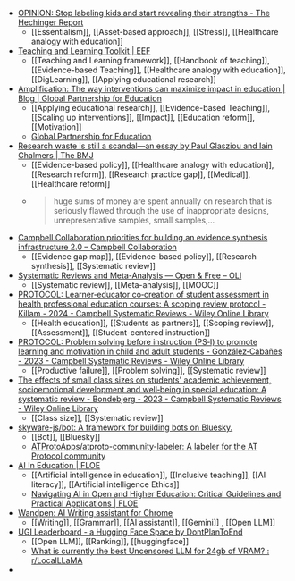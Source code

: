 - [OPINION: Stop labeling kids and start revealing their strengths - The Hechinger Report](https://hechingerreport.org/opinion-stop-labeling-kids-and-start-revealing-their-strengths/)
	- [[Essentialism]], [[Asset-based approach]], [[Stress]], [[Healthcare analogy with education]]
- [Teaching and Learning Toolkit | EEF](https://educationendowmentfoundation.org.uk/education-evidence/teaching-learning-toolkit/)
	- [[Teaching and Learning framework]], [[Handbook of teaching]], [[Evidence-based Teaching]], [[Healthcare analogy with education]], [[DigLearning]], [[Applying educational research]]
- [Amplification: The way interventions can maximize impact in education | Blog | Global Partnership for Education](https://www.globalpartnership.org/blog/amplification-way-interventions-can-maximize-impact-education)
	- [[Applying educational research]], [[Evidence-based Teaching]], [[Scaling up interventions]], [[Impact]], [[Education reform]], [[Motivation]]
	- [Global Partnership for Education](https://www.globalpartnership.org/)
- [Research waste is still a scandal—an essay by Paul Glasziou and Iain Chalmers | The BMJ](https://www.bmj.com/content/363/bmj.k4645)
	- [[Evidence-based policy]], [[Healthcare analogy with education]], [[Research reform]], [[Research practice gap]], [[Medical]], [[Healthcare reform]]
	- >huge sums of money are spent annually on research that is seriously flawed through the use of inappropriate designs, unrepresentative samples, small samples,...
- [Campbell Collaboration priorities for building an evidence synthesis infrastructure 2.0 – Campbell Collaboration](https://www.campbellcollaboration.org/2025/03/campbell-collaboration-priorities-for-building-an-evidence-synthesis-infrastructure-2-0/)
	- [[Evidence gap map]], [[Evidence-based policy]], [[Research synthesis]], [[Systematic review]]
- [Systematic Reviews and Meta-Analysis — Open & Free – OLI](https://oli.cmu.edu/courses/systematic-reviews-and-meta-analysis-o-f/)
	- [[Systematic review]], [[Meta-analysis]], [[MOOC]]
- [PROTOCOL: Learner‐educator co‐creation of student assessment in health professional education courses: A scoping review protocol - Killam - 2024 - Campbell Systematic Reviews - Wiley Online Library](https://onlinelibrary.wiley.com/doi/10.1002/cl2.1392)
	- [[Health education]], [[Students as partners]], [[Scoping review]], [[Assessment]], [[Student-centered instruction]]
- [PROTOCOL: Problem solving before instruction (PS‐I) to promote learning and motivation in child and adult students - González‐Cabañes - 2023 - Campbell Systematic Reviews - Wiley Online Library](https://onlinelibrary.wiley.com/doi/10.1002/cl2.1337)
	- [[Productive failure]], [[Problem solving]], [[Systematic review]]
- [The effects of small class sizes on students' academic achievement, socioemotional development and well‐being in special education: A systematic review - Bondebjerg - 2023 - Campbell Systematic Reviews - Wiley Online Library](https://onlinelibrary.wiley.com/doi/10.1002/cl2.1345)
	- [[Class size]], [[Systematic review]]
- [skyware-js/bot: A framework for building bots on Bluesky.](https://github.com/skyware-js/bot)
	- [[Bot]], [[Bluesky]]
	- [ATProtoApps/atproto-community-labeler: A labeler for the AT Protocol community](https://github.com/ATProtoApps/atproto-community-labeler)
- [AI In Education | FLOE](https://floeproject.org/projects/ai-in-education/)
	- [[Artificial intelligence in education]], [[Inclusive teaching]], [[AI literacy]], [[Artificial intelligence Ethics]]
	- [Navigating AI in Open and Higher Education: Critical Guidelines and Practical Applications | FLOE](https://floeproject.org/projects/ai-in-education/navigating-ai-in-open-and-higher-education/)
- [Wandpen: AI Writing assistant for Chrome](https://wandpen.com/)
	- [[Writing]], [[Grammar]], [[AI assistant]], [[Gemini]] , [[Open LLM]]
- [UGI Leaderboard - a Hugging Face Space by DontPlanToEnd](https://huggingface.co/spaces/DontPlanToEnd/UGI-Leaderboard)
	- [[Open LLM]], [[Ranking]], [[huggingface]]
	- [What is currently the best Uncensored LLM for 24gb of VRAM? : r/LocalLLaMA](https://www.reddit.com/r/LocalLLaMA/comments/1jl7dd9/what_is_currently_the_best_uncensored_llm_for/)
-